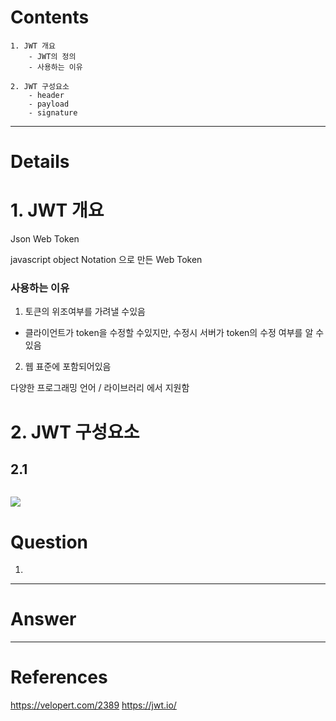 # Contents

```
1. JWT 개요
    - JWT의 정의
    - 사용하는 이유

2. JWT 구성요소
    - header
    - payload
    - signature

```

---

# Details

# 1. JWT 개요

Json Web Token

javascript object Notation 으로 만든 Web Token

### 사용하는 이유

1. 토큰의 위조여부를 가려낼 수있음

- 클라이언트가 token을 수정할 수있지만,
  수정시 서버가 token의 수정 여부를 알 수있음

2. 웹 표준에 포함되어있음

다양한 프로그래밍 언어 / 라이브러리 에서 지원함

# 2. JWT 구성요소

## 2.1

```

```

![](https://velopert.com/wp-content/uploads/2016/12/jwt.png)

# Question

1.

---

# Answer

---

# References

https://velopert.com/2389
https://jwt.io/
